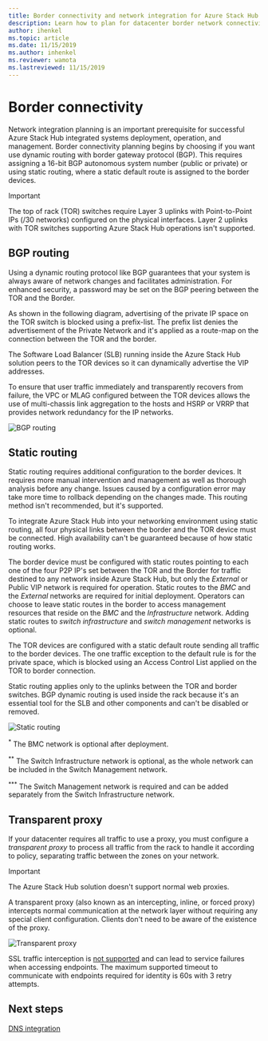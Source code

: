 ```yaml
---
title: Border connectivity and network integration for Azure Stack Hub integrated systems 
description: Learn how to plan for datacenter border network connectivity in Azure Stack Hub integrated systems.
author: ihenkel
ms.topic: article
ms.date: 11/15/2019
ms.author: inhenkel
ms.reviewer: wamota
ms.lastreviewed: 11/15/2019
---
```


# Border connectivity 
Network integration planning is an important prerequisite for successful Azure Stack Hub integrated systems deployment, operation, and management. Border connectivity planning begins by choosing if you want use dynamic routing with border gateway protocol (BGP). This requires assigning a 16-bit BGP autonomous system number (public or private) or using static routing, where a static default route is assigned to the border devices.

> [!IMPORTANT]
> The top of rack (TOR) switches require Layer 3 uplinks with Point-to-Point IPs (/30 networks) configured on the physical interfaces. Layer 2 uplinks with TOR switches supporting Azure Stack Hub operations isn't supported.

## BGP routing
Using a dynamic routing protocol like BGP guarantees that your system is always aware of network changes and facilitates administration. For enhanced security, a password may be set on the BGP peering between the TOR and the Border.

As shown in the following diagram, advertising of the private IP space on the TOR switch is blocked using a prefix-list. The prefix list denies the advertisement of the Private Network and it's applied as a route-map on the connection between the TOR and the border.

The Software Load Balancer (SLB) running inside the Azure Stack Hub solution peers to the TOR devices so it can dynamically advertise the VIP addresses.

To ensure that user traffic immediately and transparently recovers from failure, the VPC or MLAG configured between the TOR devices allows the use of multi-chassis link aggregation to the hosts and HSRP or VRRP that provides network redundancy for the IP networks.

![BGP routing](media/azure-stack-border-connectivity/bgp-routing.png)

## Static routing
Static routing requires additional configuration to the border devices. It requires more manual intervention and management as well as thorough analysis before any change. Issues caused by a configuration error may take more time to rollback depending on the changes made. This routing method isn't recommended, but it's supported.

To integrate Azure Stack Hub into your networking environment using static routing, all four physical links between the border and the TOR device must be connected. High availability can't be guaranteed because of how static routing works.

The border device must be configured with static routes pointing to each one of the four P2P IP's set between the TOR and the Border for traffic destined to any network inside Azure Stack Hub, but only the *External* or Public VIP network is required for operation. Static routes to the *BMC* and the *External* networks are required for initial deployment. Operators can choose to leave static routes in the border to access management resources that reside on the *BMC*  and the *Infrastructure* network. Adding static routes to *switch infrastructure* and *switch management* networks is optional.

The TOR devices are configured with a static default route sending all traffic to the border devices. The one traffic exception to the default rule is for the private space, which is blocked using an Access Control List applied on the TOR to border connection.

Static routing applies only to the uplinks between the TOR and border switches. BGP dynamic routing is used inside the rack because it's an essential tool for the SLB and other components and can't be disabled or removed.

![Static routing](media/azure-stack-border-connectivity/static-routing.png)

<sup>\*</sup> The BMC network is optional after deployment.

<sup>\*\*</sup> The Switch Infrastructure network is optional, as the whole network can be included in the Switch Management network.

<sup>\*\*\*</sup> The Switch Management network is required and can be added separately from the Switch Infrastructure network.

## Transparent proxy
If your datacenter requires all traffic to use a proxy, you must configure a *transparent proxy* to process all traffic from the rack to handle it according to policy, separating traffic between the zones on your network.

> [!IMPORTANT]
> The Azure Stack Hub solution doesn't support normal web proxies.  

A transparent proxy (also known as an intercepting, inline, or forced proxy) intercepts normal communication at the network layer without requiring any special client configuration. Clients don't need to be aware of the existence of the proxy.

![Transparent proxy](media/azure-stack-border-connectivity/transparent-proxy.png)

SSL traffic interception is [not supported](azure-stack-firewall.md#ssl-interception) and can lead to service failures when accessing endpoints. The maximum supported timeout to communicate with endpoints required for identity is 60s with 3 retry attempts.

## Next steps
[DNS integration](azure-stack-integrate-dns.md)
